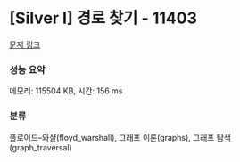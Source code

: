 # [Silver I] 경로 찾기 - 11403 

[문제 링크](https://www.acmicpc.net/problem/11403) 

### 성능 요약

메모리: 115504 KB, 시간: 156 ms

### 분류

플로이드–와샬(floyd_warshall), 그래프 이론(graphs), 그래프 탐색(graph_traversal)

